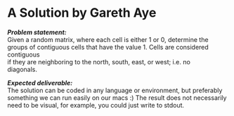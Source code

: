 # A Solution by Gareth Aye

___Problem statement:___  
Given a random matrix, where each cell is either 1 or 0, determine the groups 
of contiguous cells that have the value 1.  Cells are considered contiguous  
if they are neighboring to the north, south, east, or west; i.e. no  
diagonals.  
  
___Expected deliverable:___  
The solution can be coded in any language or environment, but preferably  
something we can run easily on our macs :)  The result does not necessarily  
need to be visual, for example, you could just write to stdout.  
  
